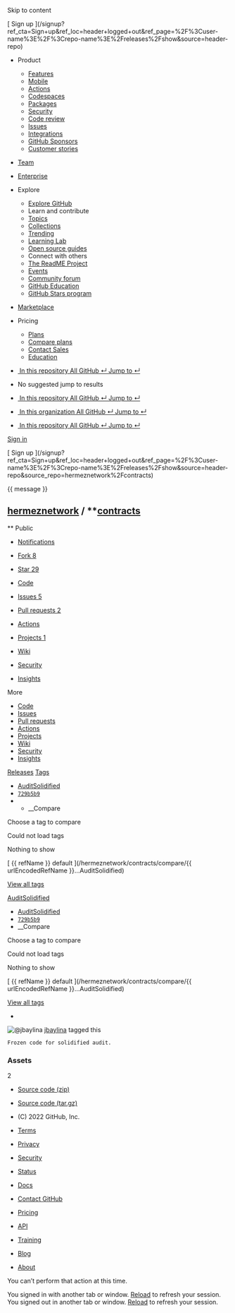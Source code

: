 Skip to content

[ ](https://github.com/)

[ Sign up
](/signup?ref_cta=Sign+up&ref_loc=header+logged+out&ref_page=%2F%3Cuser-
name%3E%2F%3Crepo-name%3E%2Freleases%2Fshow&source=header-repo)

  * Product 

    * [ Features ](/features)
    * [ Mobile ](/mobile)
    * [ Actions ](/features/actions)
    * [ Codespaces ](/features/codespaces)
    * [ Packages ](/features/packages)
    * [ Security ](/features/security)
    * [ Code review ](/features/code-review)
    * [ Issues ](/features/issues)
    * [ Integrations ](/features/integrations)
    * [ GitHub Sponsors ](/sponsors)
    * [ Customer stories ](/customer-stories)

  * [Team](/team)
  * [Enterprise](/enterprise)
  * Explore 

    * [ Explore GitHub ](/explore)
    * Learn and contribute
    * [ Topics ](/topics)
    * [ Collections ](/collections)
    * [ Trending ](/trending)
    * [ Learning Lab ](https://lab.github.com/)
    * [ Open source guides ](https://opensource.guide)
    * Connect with others
    * [ The ReadME Project ](/readme)
    * [ Events ](/events)
    * [ Community forum ](https://github.community)
    * [ GitHub Education ](https://education.github.com)
    * [ GitHub Stars program ](https://stars.github.com)

  * [Marketplace](/marketplace)
  * Pricing 

    * [ Plans ](/pricing)
    * [ Compare plans ](/pricing#compare-features)
    * [ Contact Sales ](https://github.com/enterprise/contact)
    * [ Education ](https://education.github.com)

  * [ ![]() In this repository  All GitHub  ↵ Jump to ↵ ]()

  * No suggested jump to results

  * [ ![]() In this repository  All GitHub  ↵ Jump to ↵ ]()
  * [ ![]() In this organization  All GitHub  ↵ Jump to ↵ ]()
  * [ ![]() In this repository  All GitHub  ↵ Jump to ↵ ]()

[ Sign in
](/login?return_to=https%3A%2F%2Fgithub.com%2Fhermeznetwork%2Fcontracts%2Freleases%2Ftag%2FAuditSolidified)

[ Sign up
](/signup?ref_cta=Sign+up&ref_loc=header+logged+out&ref_page=%2F%3Cuser-
name%3E%2F%3Crepo-name%3E%2Freleases%2Fshow&source=header-
repo&source_repo=hermeznetwork%2Fcontracts)

{{ message }}

##  [hermeznetwork](/hermeznetwork) / **[contracts](/hermeznetwork/contracts)
** Public

  * [ Notifications ](/login?return_to=%2Fhermeznetwork%2Fcontracts)
  * [ Fork 8 ](/login?return_to=%2Fhermeznetwork%2Fcontracts)
  * [ Star  29 ](/login?return_to=%2Fhermeznetwork%2Fcontracts)

  * [ Code ](/hermeznetwork/contracts/tree/AuditSolidified)
  * [ Issues 5 ](/hermeznetwork/contracts/issues)
  * [ Pull requests 2 ](/hermeznetwork/contracts/pulls)
  * [ Actions ](/hermeznetwork/contracts/actions)
  * [ Projects 1 ](/hermeznetwork/contracts/projects?type=beta)
  * [ Wiki ](/hermeznetwork/contracts/wiki)
  * [ Security ](/hermeznetwork/contracts/security)
  * [ Insights ](/hermeznetwork/contracts/pulse)

More

  * [ Code ](/hermeznetwork/contracts/tree/AuditSolidified)
  * [ Issues ](/hermeznetwork/contracts/issues)
  * [ Pull requests ](/hermeznetwork/contracts/pulls)
  * [ Actions ](/hermeznetwork/contracts/actions)
  * [ Projects ](/hermeznetwork/contracts/projects?type=beta)
  * [ Wiki ](/hermeznetwork/contracts/wiki)
  * [ Security ](/hermeznetwork/contracts/security)
  * [ Insights ](/hermeznetwork/contracts/pulse)

[Releases](/hermeznetwork/contracts/releases)
[Tags](/hermeznetwork/contracts/tags)

  * [ AuditSolidified ](/hermeznetwork/contracts/tree/AuditSolidified "AuditSolidified")
  * [ `729b5b9` ](/hermeznetwork/contracts/commit/729b5b95e9d0df021aac6b601e18224cb0efee97)
  *   * __Compare

Choose a tag to compare

Could not load tags

Nothing to show

[ {{ refName }} default ](/hermeznetwork/contracts/compare/{{
urlEncodedRefName }}...AuditSolidified)

[View all tags](/hermeznetwork/contracts/tags)

[AuditSolidified](/hermeznetwork/contracts/releases/tag/AuditSolidified)

  * [ AuditSolidified ](/hermeznetwork/contracts/tree/AuditSolidified "AuditSolidified")
  * [ `729b5b9` ](/hermeznetwork/contracts/commit/729b5b95e9d0df021aac6b601e18224cb0efee97)
  * __Compare

Choose a tag to compare

Could not load tags

Nothing to show

[ {{ refName }} default ](/hermeznetwork/contracts/compare/{{
urlEncodedRefName }}...AuditSolidified)

[View all tags](/hermeznetwork/contracts/tags)

  * 

![@jbaylina](https://avatars.githubusercontent.com/u/4180156?s=40&v=4)
[jbaylina](/jbaylina) tagged this

    
    
    Frozen code for solidified audit.

### Assets

2

  * [ Source code (zip) ](/hermeznetwork/contracts/archive/refs/tags/AuditSolidified.zip)

  * [ Source code (tar.gz) ](/hermeznetwork/contracts/archive/refs/tags/AuditSolidified.tar.gz)

  * [ ](https://github.com "GitHub") (C) 2022 GitHub, Inc. 

  * [Terms](https://docs.github.com/en/github/site-policy/github-terms-of-service)
  * [Privacy](https://docs.github.com/en/github/site-policy/github-privacy-statement)
  * [Security](https://github.com/security)
  * [Status](https://www.githubstatus.com/)
  * [Docs](https://docs.github.com)
  * [Contact GitHub](https://support.github.com?tags=dotcom-footer)
  * [Pricing](https://github.com/pricing)
  * [API](https://docs.github.com)
  * [Training](https://services.github.com)
  * [Blog](https://github.blog)
  * [About](https://github.com/about)

You can’t perform that action at this time.

You signed in with another tab or window. [Reload]() to refresh your session.
You signed out in another tab or window. [Reload]() to refresh your session.

